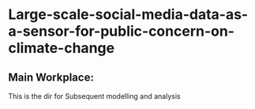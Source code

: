 # Large-scale-social-media-data-as-a-sensor-for-public-concern-on-climate-change
## Main Workplace: 
This is the dir for Subsequent modelling and analysis
